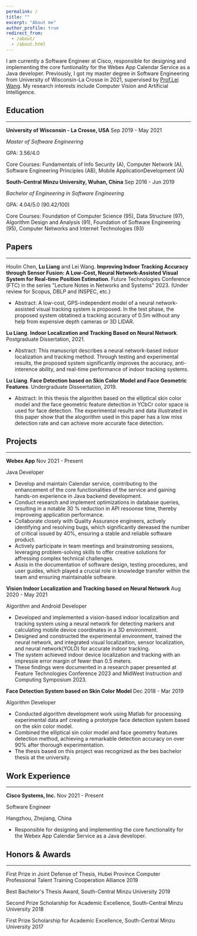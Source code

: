 ```yaml
---
permalink: /
title: ""
excerpt: "About me"
author_profile: true
redirect_from: 
  - /about/
  - /about.html
---
```


I am currently a Software Engineer at Cisco, responsible for designing and implementing the core funtionality for the Webex App Calendar Service as a Java developer. Previously, I got my master degree in Software Engineering from University of Wisconsin-La Crosse in 2021, supervised by [Prof.Lei Wang](https://cs.uwlax.edu/~lwang/). My research interests include Computer Vision and Artificial Intelligence.

## Education

---

**University of Wisconsin - La Crosse, USA** Sep 2019 - May 2021

*Master of Software Engineering*

GPA: 3.56/4.0

Core Courses: Fundamentals of Info Security (A), Computer Network (A), Software Engineering Principles (AB), Mobile ApplicationDevelopment (A)

**South-Central Minzu University, Wuhan, China** Sep 2016 - Jun 2019

*Bachelor of Engineering in Software Engineering*

GPA: 4.04/5.0 (90.42/100)

Core Courses: Foundation of Computer Science (95), Data Structure (97), Algorithm Design and Analysis (91), Foundation of Software Engineering (95), Computer Networks and Internet Technologies (93)

## Papers

---

Houlin Chen, **Lu Liang** and Lei Wang. **Improving Indoor Tracking Accuracy through Sensor Fusion: A Low-Cost, Neural Network-Assisted Visual System for Real-time Position Estimation**. Future Technologies Conference (FTC) in the series "Lecture Notes in Networks and Systems" 2023. (Under review for Scopus, DBLP and INSPEC, etc.)

- Abstract: A low-cost, GPS-independent model of a neural network-assisted visual tracking system is proposed. In the test phase, the proposed system obtatined a tracking accuracy of 0.5m without any help from expensive depth cameras or 3D LIDAR.

**Lu Liang**. **Indoor Localization and Tracking Based on Neural Network**. Postgraduate Dissertation, 2021.

- Abstract: This manuscript describes a neural network-based indoor localization and tracking method. Through testing and experimental results, the proposed system significantly improves the accuracy, anti-interence ability, and real-time performance of indoor tracking systems.

**Lu Liang**. **Face Detection based on Skin Color Model and Face Geometric Features**. Undergraduate Disseertation, 2019.

- Abstract: In this thesis the algorithm based on the elliptical skin color model and the face geometric feature detection in YCbCr color space is used for face detection. The experimental results and data illustrated in this paper show that the alogorithm used in this paper has a low miss detection rate and can achieve more accurate face detection.

## Projects

---

**Webex App** Nov 2021 - Present

Java Developer

- Develop and maintain Calendar service, contributing to the enhancement of the core functionalities of the service and gaining hands-on experience in Java backend development.
- Conduct research and implement optimizations in database queries, resulting in a notable 30 % reduction in API resoonse time, thereby improveing application performance.
- Collaborate closely with Quality Assurance engineers, actively identifying and resolving bugs, which significantly dereased the number of critical issued by 40%, ensuring a stable and reliable software product.
- Actively participate in team meetings and brainstroming sessions, leveraging problem-solving skills to offer creative solutions for affressing complex technical challenges.
- Assis in the documentation of software design, testing procedures, and user guides, which played a crucial role in knowledge transfer within the team and ensuring maintainable software.

**Vision Indoor Localization and Tracking based on Neural Network** Aug 2020 - May 2021

Algorithm and Android Developer

- Developed and implemented a vision-based indoor localizaition and tracking system using a neural network for detecting markers and calculating mobile device coordinates in a 3D environment.
- Designed and constructed the experimental environment, trained the neural network, and integrated visual localizaition, sensor localization, and neural network(YOLO) for accurate indoor tracking.
- The system achieved indoor device localization and tracking with an impressie error margin of fewer than 0.5 meters.
- These findings were documented in a research paper presented at Feature Technologies Conference 2023 and MidWest Instruction and Computing Symposium 2023.

**Face Detection System based on Skin Color Model** Dec 2018 - Mar 2019

Algorithm Developer

- Conducted algorithm development work using Matlab for processing experimental data anf creating a prototype face detection system based on the skin color model.
- Combined the elliptical sin color model and face geometry features detection method, achieving a remarkable detection accuracy on over 90% after thorough experimentation.
- The thesis based on this project was recognized as the bes bachelor thesis at the university.

## Work Experience

---

**Cisco Systems, Inc.** Nov 2021 - Present

Software Engineer 

Hangzhou, Zhejiang, China

- Responsible for designing and implementing the core functionality for the Webex App Calendar Service as a Java developer.

## Honors & Awards

---

First Prize in Joint Defense of Thesis, Hubei Province Computer Professional Talent Training Cooperation Alliance 2019

Best Bachelor's Thesis Award, South-Central Minzu University 2019

Second Prize Scholarship for Academic Excellence, South-Central Minzu University 2018

First Prize Scholarship for Academic Excellence, South-Central Minzu University 2017

